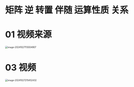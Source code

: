 # 矩阵 逆 转置 伴随 运算性质 关系



# 01 视频来源

<img src="https://cvp.oss-cn-shanghai.aliyuncs.com/202410271130957.png" alt="image-20241027113004907" style="zoom:50%;" />



# 03 视频

<img src="https://cvp.oss-cn-shanghai.aliyuncs.com/202410272154541.png" alt="image-20241027215452432" style="zoom:50%;" />